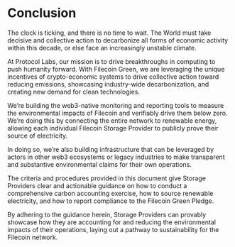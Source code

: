 # Conclusion

The clock is ticking, and there is no time to wait. The World must take decisive and collective action to decarbonize all forms of economic activity within this decade, or else face an increasingly unstable climate.

At Protocol Labs, our mission is to drive breakthroughs in computing to push humanity forward. With Filecoin Green, we are leveraging the unique incentives of crypto-economic systems to drive collective action toward reducing emissions, showcasing industry-wide decarbonization, and creating new demand for clean technologies.

We’re building the web3-native monitoring and reporting tools to measure the environmental impacts of Filecoin and verifiably drive them below zero. We’re doing this by connecting the entire network to renewable energy, allowing each individual Filecoin Storage Provider to publicly prove their source of electricity.

In doing so, we’re also building infrastructure that can be leveraged by actors in other web3 ecosystems or legacy industries to make transparent and substantive environmental claims for their own operations.

The criteria and procedures provided in this document give Storage Providers clear and actionable guidance on how to conduct a comprehensive carbon accounting exercise, how to source renewable electricity, and how to report compliance to the Filecoin Green Pledge.

By adhering to the guidance herein, Storage Providers can provably showcase how they are accounting for and reducing the environmental impacts of their operations, laying out a pathway to sustainability for the Filecoin network.
